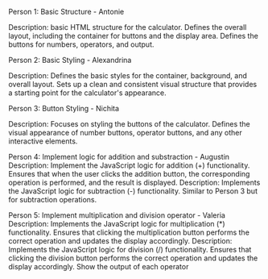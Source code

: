 Person 1: Basic Structure - Antonie

Description: basic HTML structure for the calculator. Defines the overall layout, including the container for buttons and the display area. Defines the buttons for numbers, operators, and output. 

Person 2: Basic Styling - Alexandrina

Description: Defines the basic styles for the container, background, and overall layout. Sets up a clean and consistent visual structure that provides a starting point for the calculator's appearance.

Person 3: Button Styling - Nichita

Description: Focuses on styling the buttons of the calculator. Defines the visual appearance of number buttons, operator buttons, and any other interactive elements.

Person 4: Implement logic for addition and substraction - Augustin
Description: Implement the JavaScript logic for addition (+) functionality. Ensures that when the user clicks the addition button, the corresponding operation is performed, and the result is displayed.
Description: Implements the JavaScript logic for subtraction (-) functionality. Similar to Person 3 but for subtraction operations.

Person 5: Implement multiplication and division operator - Valeria
Description: Implements the JavaScript logic for multiplication (*) functionality. Ensures that clicking the multiplication button performs the correct operation and updates the display accordingly.
Description: Implements the JavaScript logic for division (/) functionality. Ensures that clicking the division button performs the correct operation and updates the display accordingly. Show the output of each operator
